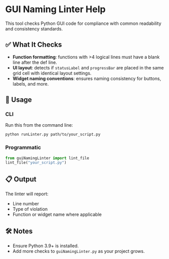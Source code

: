 # GUI Naming Linter Help

This tool checks Python GUI code for compliance with common readability and consistency standards.

## ✅ What It Checks

- **Function formatting**: functions with >4 logical lines must have a blank line after the def line.
- **UI layout**: detects if `statusLabel` and `progressBar` are placed in the same grid cell with identical layout settings.
- **Widget naming conventions**: ensures naming consistency for buttons, labels, and more.

## 🚀 Usage

### CLI
Run this from the command line:
```bash
python runLinter.py path/to/your_script.py
```

### Programmatic
```python
from guiNamingLinter import lint_file
lint_file("your_script.py")
```

## 📋 Output
The linter will report:
- Line number
- Type of violation
- Function or widget name where applicable

## 🛠 Notes
- Ensure Python 3.9+ is installed.
- Add more checks to `guiNamingLinter.py` as your project grows.
